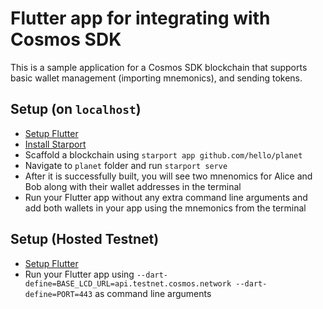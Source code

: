 # Flutter app for integrating with Cosmos SDK

This is a sample application for a Cosmos SDK blockchain that supports basic wallet management (importing mnemonics), and sending tokens.

## Setup (on `localhost`)

- [Setup Flutter](https://flutter.dev/docs/get-started/install)
- [Install Starport](https://docs.starport.network/intro/install.html)
- Scaffold a blockchain using `starport app github.com/hello/planet`
- Navigate to `planet` folder and run `starport serve`
- After it is successfully built, you will see two mnenomics for Alice and Bob along with their wallet addresses in the terminal
- Run your Flutter app without any extra command line arguments and add both wallets in your app using the mnemonics from the terminal

## Setup (Hosted Testnet)
- [Setup Flutter](https://flutter.dev/docs/get-started/install)
- Run your Flutter app using `--dart-define=BASE_LCD_URL=api.testnet.cosmos.network --dart-define=PORT=443` as command line arguments
